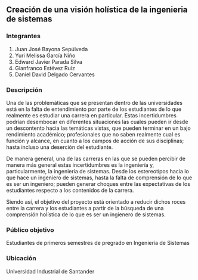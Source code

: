 ## Creación de una visión holística de la ingenieria de sistemas

### Integrantes

1. Juan José Bayona Sepúlveda
2. Yuri Melissa García Niño
3. Edward Javier Parada Silva
4. Gianfranco Estévez Ruiz
5. Daniel David Delgado Cervantes

### Descripción

Una de las problemáticas que se presentan dentro de las universidades está en la falta de entendimiento por parte de los estudiantes de lo que realmente es estudiar una carrera en particular. Estas incertidumbres podrían desembocar en diferentes situaciones las cuales pueden ir desde un descontento hacia las temáticas vistas, que pueden terminar en un bajo rendimiento académico; profesionales que no saben realmente cual es función y alcance, en cuanto a los campos de acción de sus disciplinas; hasta incluso una deserción del estudiante.

De manera general, una de las carreras en las que se pueden percibir de manera más general estas incertidumbres es la ingeniería y, particularmente, la ingeniería de sistemas. Desde los estereotípos hacia lo que hace un ingeniero de sistemas, hasta la falta de comprensión de lo que es ser un ingeniero; pueden generar choques entre las expectativas de los estudiantes respecto a los contenidos de la carrera.

Siendo así, el objetivo del proyecto está orientado a reducir dichos roces entre la carrera y los estudiantes a partir de la búsqueda de una comprensión holística de lo que es ser un ingienero de sistemas.

### Público objetivo

Estudiantes de primeros semestres de pregrado en Ingeniería de Sistemas

### Ubicación

Universidad Industrial de Santander

